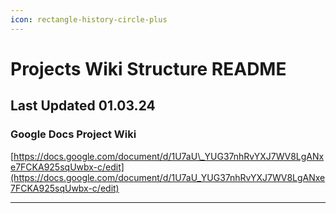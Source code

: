 ```yaml
---
icon: rectangle-history-circle-plus
---
```


# Projects Wiki Structure README

## Last Updated 01.03.24

### Google Docs Project Wiki

[https://docs.google.com/document/d/1U7aU\_YUG37nhRvYXJ7WV8LgANxe7FCKA925sqUwbx-c/edit](https://docs.google.com/document/d/1U7aU_YUG37nhRvYXJ7WV8LgANxe7FCKA925sqUwbx-c/edit)

***
